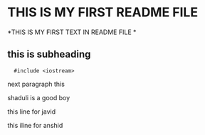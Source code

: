 # THIS IS MY FIRST README FILE 


*THIS IS MY FIRST TEXT IN README FILE *

## this is subheading 

```  #include <iostream>```

next paragraph this

shaduli  is a good boy 

this  line for javid 

this iline for anshid 